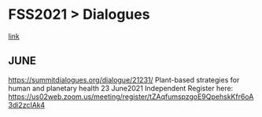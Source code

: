 # FSS2021 > Dialogues
[link](https://www.un.org/en/food-systems-summit/dialogues)


## JUNE

https://summitdialogues.org/dialogue/21231/
Plant-based strategies for human and planetary health
23 June2021
Independent
Register here: https://us02web.zoom.us/meeting/register/tZAqfumspzgoE9QpehskKfr6oA3di2zcIAk4
